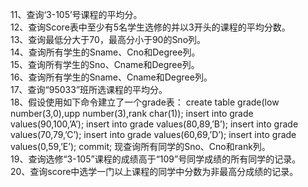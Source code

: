 11、查询‘3-105’号课程的平均分。  
12、查询Score表中至少有5名学生选修的并以3开头的课程的平均分数。  
13、查询最低分大于70，最高分小于90的Sno列。  
14、查询所有学生的Sname、Cno和Degree列。  
15、查询所有学生的Sno、Cname和Degree列。  
16、查询所有学生的Sname、Cname和Degree列。  
17、查询“95033”班所选课程的平均分。  
18、假设使用如下命令建立了一个grade表：
create table grade(low number(3,0),upp number(3),rank char(1));
insert into grade values(90,100,’A’);
insert into grade values(80,89,’B’);
insert into grade values(70,79,’C’);
insert into grade values(60,69,’D’);
insert into grade values(0,59,’E’);
commit;
现查询所有同学的Sno、Cno和rank列。  
19、查询选修“3-105”课程的成绩高于“109”号同学成绩的所有同学的记录。  
20、查询score中选学一门以上课程的同学中分数为非最高分成绩的记录。  